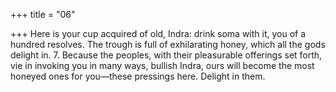 +++
title = "06"

+++
Here is your cup acquired of old, Indra: drink soma with it, you of a  hundred resolves.
The trough is full of exhilarating honey, which all the gods delight in. 7. Because the peoples, with their pleasurable offerings set forth, vie in  invoking you in many ways, bullish Indra,
ours will become the most honeyed ones for you—these pressings here.  Delight in them.